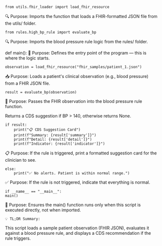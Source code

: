     from utils.fhir_loader import load_fhir_resource
🔍 Purpose: Imports the function that loads a FHIR-formatted JSON file from the utils/ folder.

    from rules.high_bp_rule import evaluate_bp
🔍 Purpose: Imports the blood pressure rule logic from the rules/ folder.

def main():
🚪 Purpose: Defines the entry point of the program — this is where the logic starts.

    observation = load_fhir_resource("fhir_samples/patient_1.json")
📥 Purpose: Loads a patient's clinical observation (e.g., blood pressure) from a FHIR JSON file.

    result = evaluate_bp(observation)
🧠 Purpose: Passes the FHIR observation into the blood pressure rule function.

Returns a CDS suggestion if BP > 140, otherwise returns None.

    if result:
        print("📋 CDS Suggestion Card")
        print(f"Summary: {result['summary']}")
        print(f"Detail: {result['detail']}")
        print(f"Indicator: {result['indicator']}")
📋 Purpose: If the rule is triggered, print a formatted suggestion card for the clinician to see.

    else:
        print("✅ No alerts. Patient is within normal range.")
✅ Purpose: If the rule is not triggered, indicate that everything is normal.

    if __name__ == "__main__":
    main()

🚦 Purpose: Ensures the main() function runs only when this script is executed directly, not when imported.

    💡 TL;DR Summary:
This script loads a sample patient observation (FHIR JSON), evaluates it against a blood pressure rule, and displays a CDS recommendation if the rule triggers.
